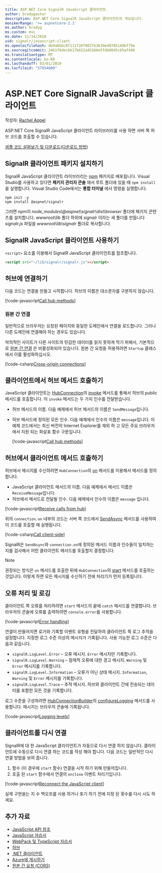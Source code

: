 ```yaml
---
title: ASP.NET Core SignalR JavaScript 클라이언트
author: bradygaster
description: ASP.NET Core SignalR JavaScript 클라이언트의 개요입니다.
monikerRange: '>= aspnetcore-2.1'
ms.author: bradyg
ms.custom: mvc
ms.date: 11/14/2018
uid: signalr/javascript-client
ms.openlocfilehash: db9a8bbc8f111728f0827e3639e40785149bf79e
ms.sourcegitcommit: 24b1f6decbb17bb22a45166e5fdb0845c65af498
ms.translationtype: MT
ms.contentlocale: ko-KR
ms.lasthandoff: 03/01/2019
ms.locfileid: "57054600"
---
```

# <a name="aspnet-core-signalr-javascript-client"></a>ASP.NET Core SignalR JavaScript 클라이언트

작성자: [Rachel Appel](http://twitter.com/rachelappel)

ASP.NET Core SignalR JavaScript 클라이언트 라이브러리를 사용 하면 서버 쪽 허브 코드를 호출할 수 있습니다.

[샘플 코드 살펴보기 및 다운로드](https://github.com/aspnet/Docs/tree/live/aspnetcore/signalr/javascript-client/sample)([다운로드 방법](xref:index#how-to-download-a-sample))

## <a name="install-the-signalr-client-package"></a>SignalR 클라이언트 패키지 설치하기

SignalR JavaScript 클라이언트 라이브러리는 [npm](https://www.npmjs.com/) 패키지로 배포됩니다. Visual Studio를 사용하고 있다면 **패키지 관리자 콘솔** 에서 루트 폴더에 있을 때 `npm install` 을 실행합니다. Visual Studio Code에서는 **통합 터미널** 에서 명령을 실행합니다.

  ```console
  npm init -y
  npm install @aspnet/signalr
  ```

그러면 npm이 *node_modules\\@aspnet\signalr\dist\browser* 폴더에 패키지 콘텐츠를 설치합니다. *wwwroot\\lib* 폴더 하위에 *signalr* 이라는 새 폴더를 만듭니다  *signalr.js* 파일을 *wwwroot\lib\signalr* 폴더로 복사합니다.

## <a name="use-the-signalr-javascript-client"></a>SignalR JavaScript 클라이언트 사용하기

`<script>` 요소를 이용해서 SignalR JavaScript 클라이언트를 참조합니다.

```html
<script src="~/lib/signalr/signalr.js"></script>
```

## <a name="connect-to-a-hub"></a>허브에 연결하기

다음 코드는 연결을 만들고 시작합니다. 허브의 이름은 대소문자를 구분하지 않습니다.

[!code-javascript[Call hub methods](javascript-client/sample/wwwroot/js/chat.js?range=9-13,43-45)]

### <a name="cross-origin-connections"></a>원본 간 연결

일반적으로 브라우저는 요청된 페이지와 동일한 도메인에서 연결을 로드합니다. 그러나 다른 도메인에 연결해야 하는 경우도 있습니다.

악의적인 사이트가 다른 사이트의 민감한 데이터를 읽지 못하게 막기 위해서, 기본적으로 [원본 간 연결](xref:security/cors) 은 비활성화되어 있습니다. 원본 간 요청을 허용하려면 `Startup` 클래스에서 이를 활성화하십시오.

[!code-csharp[Cross-origin connections](javascript-client/sample/Startup.cs?highlight=29-35,56)]

## <a name="call-hub-methods-from-client"></a>클라이언트에서 허브 메서드 호출하기

JavaScript 클라이언트는 [HubConnection](/javascript/api/%40aspnet/signalr/hubconnection)의 [invoke](/javascript/api/%40aspnet/signalr/hubconnection#invoke) 메서드를 통해서 허브의 public 메서드를 호출합니다. 이 `invoke` 메서드는 두 가지 인수를 전달받습니다.

* 허브 메서드의 이름. 다음 예제에서 허브 메서드의 이름은 `SendMessage`입니다.
* 허브 메서드에 정의된 모든 인수. 다음 예제에서 인수의 이름은 `message`입니다. 이 예제 코드에서는 최신 버전의 Internet Explorer를 제외 하 고 모든 주요 브라우저에서 지원 되는 화살표 함수 구문입니다.

  [!code-javascript[Call hub methods](javascript-client/sample/wwwroot/js/chat.js?range=24)]

## <a name="call-client-methods-from-hub"></a>허브에서 클라이언트 메서드 호출하기

허브에서 메시지를 수신하려면 `HubConnection`의 [on](/javascript/api/%40aspnet/signalr/hubconnection#on) 메서드를 이용해서 메서드를 정의합니다.

* JavaScript 클라이언트 메서드의 이름. 다음 예제에서 메서드 이름은 `ReceiveMessage`입니다.
* 허브에서 메서드로 전달될 인수. 다음 예제에서 인수의 이름은 `message` 입니다.

[!code-javascript[Receive calls from hub](javascript-client/sample/wwwroot/js/chat.js?range=14-19)]

위의 `connection.on` 내부의 코드는 서버 쪽 코드에서 [SendAsync](/dotnet/api/microsoft.aspnetcore.signalr.clientproxyextensions.sendasync) 메서드를 사용하여 이 코드를 호출할 때 실행됩니다.

[!code-csharp[Call client-side](javascript-client/sample/hubs/chathub.cs?range=8-11)]

SignalR은 `SendAsync`와 `connection.on`에 정의된 메서드 이름과 인수들이 일치하는지를 검사해서 어떤 클라이언트 메서드를 호출할지 결정합니다.

> [!NOTE]
> 권장되는 방식은 `on` 메서드를 호출한 뒤에 `HubConnection`의 [start](/javascript/api/%40aspnet/signalr/hubconnection#start) 메서드를 호출하는 것입니다. 이렇게 하면 모든 메시지를 수신하기 전에 처리기가 먼저 등록됩니다.

## <a name="error-handling-and-logging"></a>오류 처리 및 로깅

클라이언트 쪽 오류를 처리하려면 `start` 메서드의 끝에 `catch` 메서드를 연결합니다. 브라우저의 콘솔에 오류를 출력하려면 `console.error`를 사용합니다.

[!code-javascript[Error handling](javascript-client/sample/wwwroot/js/chat.js?range=49-51)]

연결이 만들어지면 로거와 기록할 이벤트 유형을 전달하여 클라이언트 쪽 로그 추적을 설정합니다. 지정한 로그 수준 이상의 메시지가 기록됩니다. 사용 가능한 로그 수준은 다음과 같습니다.

* `signalR.LogLevel.Error` &ndash; 오류 메시지. `Error` 메시지만 기록합니다.
* `signalR.LogLevel.Warning` &ndash; 잠재적 오류에 대한 경고 메시지. `Warning` 및 `Error` 메시지를 기록합니다.
* `signalR.LogLevel.Information` &ndash; 오류가 아닌 상태 메시지. `Information`, `Warning` 및 `Error` 메시지를 기록합니다.
* `signalR.LogLevel.Trace` &ndash; 추적 메시지. 허브와 클라이언트 간에 전송되는 데이터를 포함한 모든 것을 기록합니다.

로그 수준을 구성하려면 [HubConnectionBuilder](/javascript/api/%40aspnet/signalr/hubconnectionbuilder#configurelogging)의 [configureLogging](/javascript/api/%40aspnet/signalr/hubconnectionbuilder) 메서드를 사용합니다. 메시지는 브라우저 콘솔에 기록됩니다.

[!code-javascript[Logging levels](javascript-client/sample/wwwroot/js/chat.js?range=9-12)]

## <a name="reconnect-clients"></a>클라이언트를 다시 연결

SignalR에 대 한 JavaScript 클라이언트가 자동으로 다시 연결 하지 않습니다. 클라이언트에 수동으로 다시 연결 하는 코드를 작성 해야 합니다. 다음 코드는 일반적인 다시 연결 방법을 보여 줍니다.

1. 함수 (이 경우에 `start` 함수) 연결을 시작 하기 위해 만들어집니다.
1. 호출 된 `start` 함수에서 연결의 `onclose` 이벤트 처리기입니다.

[!code-javascript[Reconnect the JavaScript client](javascript-client/sample/wwwroot/js/chat.js?range=28-40)]

실제 구현을는 지 수 백오프를 사용 하거나 포기 하기 전에 지정 된 횟수를 다시 시도 하세요. 

## <a name="additional-resources"></a>추가 자료

* [JavaScript API 참조](/javascript/api/?view=signalr-js-latest)
* [JavaScript 자습서](xref:tutorials/signalr)
* [WebPack 및 TypeScript 자습서](xref:tutorials/signalr-typescript-webpack)
* [허브](xref:signalr/hubs)
* [.NET 클라이언트](xref:signalr/dotnet-client)
* [Azure에 게시하기](xref:signalr/publish-to-azure-web-app)
* [원본 간 요청 (CORS)](xref:security/cors)
